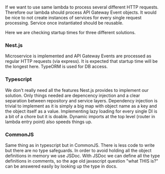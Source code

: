 If we want to use same lambda to process several different HTTP requests. Therefore our lambda should process API Gateway Event objects. It would be nice to not create instances of services for every single request processing. Service once instantiated should be reusable.

Here we are checking startup times for three different solutions.

### Nest.js

Microservice is implemented and API Gateway Events are processed as regular HTTP requests (via express). It is expected that startup time will be the longest here. TypeORM is used for DB access.

### Typescript

We don't really need all the features Nest.js provides to implement our solution. Only things needed are depencency injection and a clear separation between repository and service layers. Dependency injection is trivial to implement as it is simply a big map with object name as a key and the object itself as a value. Implementing lazy loading for every single DI is a bit of a chore but it is doable. Dynamic imports at the top level (router in lambda entry point) also speeds things up.

### CommonJS

Same thing as in typescript but in CommonJS. There is less code to write but there are no type safeguards. In order to avoid holding all the object definitions in memory we use JSDoc. With JSDoc we can define all the type definitions in comments, so the age old javascript question "what THIS is?" can be answered easily by looking up the type in docs.
